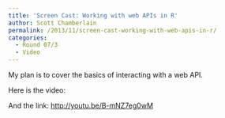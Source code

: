 ```yaml
---
title: 'Screen Cast: Working with web APIs in R'
author: Scott Chamberlain
permalink: /2013/11/screen-cast-working-with-web-apis-in-r/
categories:
  - Round 07/3
  - Video
---
```

My plan is to cover the basics of interacting with a web API.

Here is the video:



And the link: http://youtu.be/B-mNZ7eg0wM

